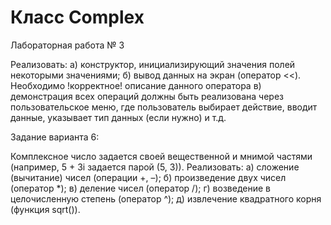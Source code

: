 # Класс Complex
Лабораторная работа № 3

Реализовать:
а) конструктор, инициализирующий значения полей некоторыми значениями;
б) вывод данных на экран (оператор <<). Необходимо !корректное! описание данного оператора
в) демонстрация всех операций должны быть реализована через пользовательское меню, где пользователь выбирает действие, вводит данные, указывает тип данных (если нужно) и т.д.

Задание варианта 6:

Комплексное число задается своей вещественной и мнимой частями (например, 5 + 3i задается парой (5, 3)). Реализовать:
а) сложение (вычитание) чисел (операции +, –);
б) произведение двух чисел (оператор *);
в) деление чисел (оператор /);
г) возведение в целочисленную степень (оператор ^);
д) извлечение квадратного корня (функция sqrt()).
